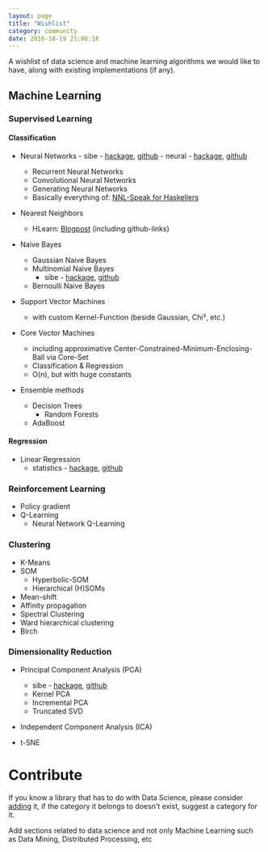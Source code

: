 ```yaml
---
layout: page
title: "Wishlist"
category: community
date: 2016-10-19 21:08:18
---
```


A wishlist of data science and machine learning algorithms we would like to have,
along with existing implementations (if any).

Machine Learning
----------------

### Supervised Learning

#### Classification

- Neural Networks
      - sibe - [hackage](http://hackage.haskell.org/package/sibe), [github](https://github.com/mdibaiee/sibe)
      - neural - [hackage](http://hackage.haskell.org/package/neural), [github](https://github.com/brunjlar/neural)
  - Recurrent Neural Networks
  - Convolutional Neural Networks
  - Generating Neural Networks
  - Basically everything of: [NNL-Speak for Haskellers](https://colah.github.io/posts/2015-09-NN-Types-FP/)


- Nearest Neighbors
  - HLearn: [Blogpost](https://izbicki.me/blog/fast-nearest-neighbor-queries-in-haskell.html) (including github-links)

- Naive Bayes
  - Gaussian Naive Bayes
  - Multinomial Naive Bayes
       - sibe - [hackage](http://hackage.haskell.org/package/sibe), [github](https://github.com/mdibaiee/sibe)
  - Bernoulli Naive Bayes


- Support Vector Machines
  - with custom Kernel-Function (beside Gaussian, Chi², etc.)

- Core Vector Machines
  - including approximative Center-Constrained-Minimum-Enclosing-Ball via Core-Set
  - Classification & Regression
  - O(n), but with huge constants

- Ensemble methods
  - Decision Trees
      - Random Forests
  - AdaBoost    

#### Regression

- Linear Regression
  - statistics - [hackage](http://hackage.haskell.org/package/statistics), [github](https://github.com/bos/statistics)

### Reinforcement Learning
- Policy gradient
- Q-Learning
     - Neural Network Q-Learning

### Clustering
- K-Means
- SOM
  - Hyperbolic-SOM
  - Hierarchical (H)SOMs
- Mean-shift
- Affinity propagation
- Spectral Clustering
- Ward hierarchical clustering
- Birch


### Dimensionality Reduction
- Principal Component Analysis (PCA)
  - sibe - [hackage](http://hackage.haskell.org/package/sibe), [github](https://github.com/mdibaiee/sibe)
  - Kernel PCA
  - Incremental PCA
  - Truncated SVD

- Independent Component Analysis (ICA)

- t-SNE

Contribute
====

If you know a library that has to do with Data Science, please consider [adding](https://github.com/DataHaskell/docs/edit/gh-pages/_posts/2016-10-19-wishlist.md) it, if the category it belongs to doesn't exist, suggest a category for it.

Add sections related to data science and not only Machine Learning such as Data Mining, Distributed Processing, etc
